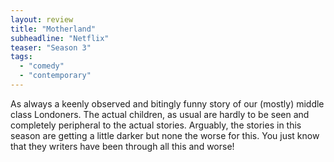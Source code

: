 ```yaml
---
layout: review
title: "Motherland"
subheadline: "Netflix"
teaser: "Season 3"
tags:
  - "comedy"
  - "contemporary"
---
```


As always a keenly observed and bitingly funny story of our (mostly) middle class Londoners. The actual children, as
usual are hardly to be seen and completely peripheral to the actual stories. Arguably, the stories in this season
are getting a little darker but none the worse for this. You just know that they writers have been through
all this and worse!

